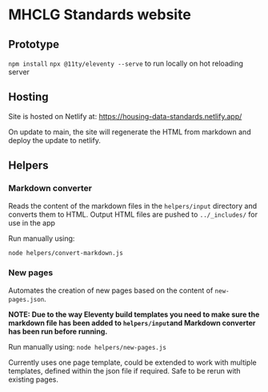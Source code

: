 # MHCLG Standards website

## Prototype

`npm install`
`npx @11ty/eleventy --serve` to run locally on hot reloading server


## Hosting

Site is hosted on Netlify at: https://housing-data-standards.netlify.app/

On update to main, the site will regenerate the HTML from markdown and deploy the update to netlify.


## Helpers

### Markdown converter

Reads the content of the markdown files in the `helpers/input` directory and converts them to HTML. Output HTML files are pushed to `../_includes/` for use in the app

Run manually using:

`node helpers/convert-markdown.js`

### New pages

Automates the creation of new pages based on the content of `new-pages.json`.

**NOTE: Due to the way Eleventy build templates you need to make sure the markdown file has been added to `helpers/input`and Markdown converter has been run before running.**

Run manually using:
`node helpers/new-pages.js`

Currently uses one page template, could be extended to work with multiple templates, defined within the json file if required. Safe to be rerun with existing pages.